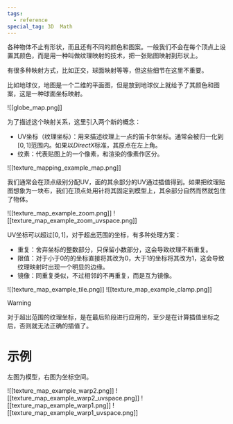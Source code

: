 ```yaml
---
tags:
  - reference
special_tag: 3D  Math
---
```

各种物体不止有形状，而且还有不同的颜色和图案。一般我们不会在每个顶点上设置其颜色，而是用一种叫做纹理映射的技术，把一张贴图映射到形状上。

有很多种映射方式，比如正交，球面映射等等，但这些细节在这里不重要。

比如地球仪，地图是一个二维的平面图，但是放到地球仪上就给予了其颜色和图案，这是一种球面坐标映射。

![[globe_map.png]]

为了描述这个映射关系，这里引入两个新的概念：
- UV坐标（纹理坐标）：用来描述纹理上一点的笛卡尔坐标。通常会被归一化到$[0, 1]$范围内。如果以*DirectX*标准，其原点在左上角。
- 纹素：代表贴图上的一个像素，和渲染的像素作区分。

![[texture_mapping_example_map.png]]

我们通常会在顶点级别分配UV，面的其余部分的UV通过插值得到。如果把纹理贴图想象为一块布，我们在顶点处用针将其固定到模型上，其余部分自然而然就包住了物体。

![[texture_map_example_zoom.png]] ![[texture_map_example_zoom_uvspace.png]]

UV坐标可以超过$[0, 1]$，对于超出范围的坐标，有多种处理方案：
- 重复：舍弃坐标的整数部分，只保留小数部分，这会导致纹理不断重复。
- 限值：对于小于0的的坐标直接将其改为0，大于1的坐标将其改为1，这会导致纹理映射时出现一个明显的边缘。
- 镜像：同重复类似，不过相邻的不再重复，而是互为镜像。

 ![[texture_map_example_tile.png]] ![[texture_map_example_clamp.png]]

> [!warning]
> 对于超出范围的纹理坐标，是在最后阶段进行应用的，至少是在计算插值坐标之后，否则就无法正确的插值了。

# 示例

左图为模型，右图为坐标空间。

![[texture_map_example_warp2.png]] ![[texture_map_example_warp2_uvspace.png]]
![[texture_map_example_warp1.png]] ![[texture_map_example_warp1_uvspace.png]]